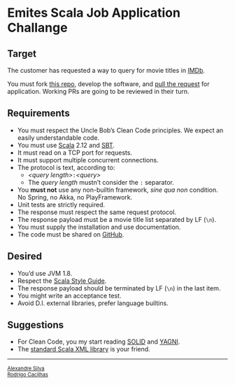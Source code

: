 [github]: https://github.com/
[imdb]: https://imdb.com/
[pulls]: https://github.com/Contabilone/scala-job-challenge/pulls
[sbt]: https://www.scala-sbt.org/
[scala]: https://www.scala-lang.org/
[solid]: https://www.wikiwand.com/en/SOLID
[style-guide]: https://docs.scala-lang.org/style/
[this]: https://github.com/Contabilone/scala-job-challenge
[xml]: https://scala.github.io/scala-xml/api/1.2.0/scala/xml/
[yagni]: https://www.wikiwand.com/en/You_aren%27t_gonna_need_it

# Emites Scala Job Application Challange

## Target


The customer has requested a way to query for movie titles in [IMDb][imdb].

You must fork [this repo][this], develop the software, and
[pull the request][pulls] for application. Working PRs are going to be reviewed
in their turn.

## Requirements

- You must respect the Uncle Bob’s Clean Code principles. We expect an easily
  understandable code.
- You must use [Scala][scala] 2.12 and [SBT][sbt].
- It must read on a TCP port for requests.
- It must support multiple concurrent connections.
- The protocol is text, according to:
    - <em>&lt;query length&gt;</em>`:`<em>&lt;query&gt;</em>
    - The *query length* mustn’t consider the `:` separator.
- You **must not** use any non-builtin framework, *sine qua non* condition.
  No Spring, no Akka, no PlayFramework.
- Unit tests are strictly required.
- The response must respect the same request protocol.
- The response payload must be a movie title list separated by LF (`\n`).
- You must supply the installation and use documentation.
- The code must be shared on [GitHub][github].

## Desired

- You’d use JVM 1.8.
- Respect the [Scala Style Guide][style-guide].
- The response payload should be terminated by LF (`\n`) in the last item.
- You might write an acceptance test.
- Avoid D.I. external libraries, prefer language builtins.

## Suggestions

- For Clean Code, you my start reading [SOLID][solid] and [YAGNI][yagni].
- The [standard Scala XML library][xml] is your friend.

-----

<a href="mailto:alexandre.silva@contabilone.com"><small>Alexandre Silva</small></a><br/>
<a href="mailto:rodrigo.cacilhas@contabilone.com"><small>Rodrigo Cacilhas</small></a>
